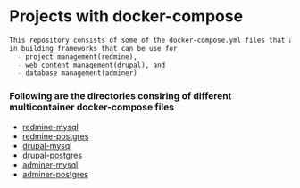 # Projects with docker-compose
```markdown
This repository consists of some of the docker-compose.yml files that are used 
in building frameworks that can be use for 
  - project management(redmine),
  - web content management(drupal), and
  - database management(adminer)
```
### Following are the directories consiring of different multicontainer docker-compose files
- [redmine-mysql](./redmine/redmine-mysql)
- [redmine-postgres](./redmine/redmine-postgres)
- [drupal-mysql](./drupal/drupal-mysql)
- [drupal-postgres](./drupal/drupal-postgres)
- [adminer-mysql](./adminer/adminer-mysql)
- [adminer-postgres](./adminer/adminer-postgres)
